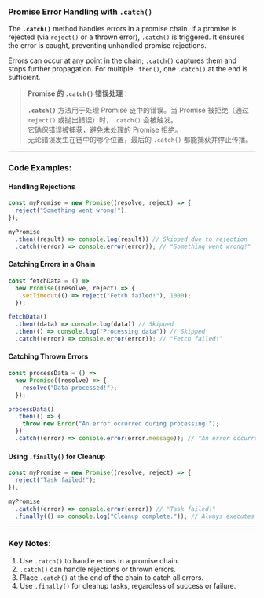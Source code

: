 ### Promise Error Handling with `.catch()`

<audio src="C:\Users\10691\Downloads\The __`.catch`_.mp3"></audio>

The **`.catch()`** method handles errors in a promise chain. If a promise is rejected (via `reject()` or a thrown error), `.catch()` is triggered. It ensures the error is caught, preventing unhandled promise rejections.  

Errors can occur at any point in the chain; `.catch()` captures them and stops further propagation. For multiple `.then()`, one `.catch()` at the end is sufficient.

> **Promise 的 `.catch()` 错误处理**：
>
> <audio src="C:\Users\10691\Downloads\`.catch()` 方法用于.mp3"></audio>
>
> **`.catch()`** 方法用于处理 Promise 链中的错误。当 Promise 被拒绝（通过 `reject()` 或抛出错误）时，`.catch()` 会被触发。  
> 它确保错误被捕获，避免未处理的 Promise 拒绝。  
> 无论错误发生在链中的哪个位置，最后的 `.catch()` 都能捕获并停止传播。

---

### Code Examples:

<audio src="C:\Users\10691\Downloads\这段代码展示了在 JavaSc.mp3"></audio>

#### **Handling Rejections**
```javascript
const myPromise = new Promise((resolve, reject) => {
  reject("Something went wrong!");
});

myPromise
  .then((result) => console.log(result)) // Skipped due to rejection
  .catch((error) => console.error(error)); // "Something went wrong!"
```

#### **Catching Errors in a Chain**
```javascript
const fetchData = () =>
  new Promise((resolve, reject) => {
    setTimeout(() => reject("Fetch failed!"), 1000);
  });

fetchData()
  .then((data) => console.log(data)) // Skipped
  .then(() => console.log("Processing data")) // Skipped
  .catch((error) => console.error(error)); // "Fetch failed!"
```

#### **Catching Thrown Errors**
```javascript
const processData = () =>
  new Promise((resolve) => {
    resolve("Data processed!");
  });

processData()
  .then(() => {
    throw new Error("An error occurred during processing!");
  })
  .catch((error) => console.error(error.message)); // "An error occurred during processing!"
```

#### **Using `.finally()` for Cleanup**
```javascript
const myPromise = new Promise((resolve, reject) => {
  reject("Task failed!");
});

myPromise
  .catch((error) => console.error(error)) // "Task failed!"
  .finally(() => console.log("Cleanup complete.")); // Always executes
```

---

### Key Notes:
1. Use `.catch()` to handle errors in a promise chain.  
2. `.catch()` can handle rejections or thrown errors.  
3. Place `.catch()` at the end of the chain to catch all errors.  
4. Use `.finally()` for cleanup tasks, regardless of success or failure.